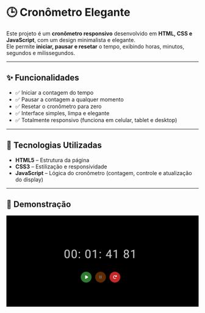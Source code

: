 # 🕒 Cronômetro Elegante

Este projeto é um **cronômetro responsivo** desenvolvido em **HTML, CSS e JavaScript**, com um design minimalista e elegante.  
Ele permite **iniciar, pausar e resetar** o tempo, exibindo horas, minutos, segundos e milissegundos.

---

## ✨ Funcionalidades

- ✅ Iniciar a contagem do tempo
- ✅ Pausar a contagem a qualquer momento
- ✅ Resetar o cronômetro para zero
- ✅ Interface simples, limpa e elegante
- ✅ Totalmente responsivo (funciona em celular, tablet e desktop)

---

## 🚀 Tecnologias Utilizadas

- **HTML5** – Estrutura da página  
- **CSS3** – Estilização e responsividade  
- **JavaScript** – Lógica do cronômetro (contagem, controle e atualização do display)

---

## 📸 Demonstração

![Cronômetro elegante](cronometro.png)

